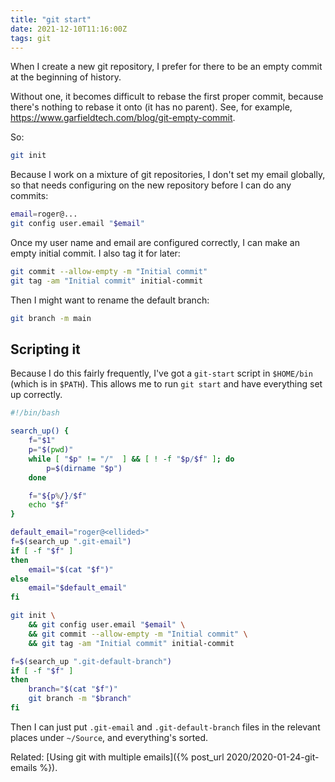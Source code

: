 ```yaml
---
title: "git start"
date: 2021-12-10T11:16:00Z
tags: git
---
```


When I create a new git repository, I prefer for there to be an empty commit at the beginning of history.

Without one, it becomes difficult to rebase the first proper commit, because there's nothing to rebase it onto (it has no parent). See, for example, <https://www.garfieldtech.com/blog/git-empty-commit>.

So:

```bash
git init
```

Because I work on a mixture of git repositories, I don't set my email globally, so that needs configuring on the new repository before I can do any commits:

```bash
email=roger@...
git config user.email "$email"
```

Once my user name and email are configured correctly, I can make an empty initial commit. I also tag it for later:

```bash
git commit --allow-empty -m "Initial commit"
git tag -am "Initial commit" initial-commit
```

Then I might want to rename the default branch:

```bash
git branch -m main
```

## Scripting it

Because I do this fairly frequently, I've got a `git-start` script in `$HOME/bin` (which is in `$PATH`). This allows me to run `git start` and have everything set up correctly.

```bash
#!/bin/bash

search_up() {
    f="$1"
    p="$(pwd)"
    while [ "$p" != "/"  ] && [ ! -f "$p/$f" ]; do
        p=$(dirname "$p")
    done

    f="${p%/}/$f"
    echo "$f"
}

default_email="roger@<ellided>"
f=$(search_up ".git-email")
if [ -f "$f" ]
then
    email="$(cat "$f")"
else
    email="$default_email"
fi

git init \
    && git config user.email "$email" \
    && git commit --allow-empty -m "Initial commit" \
    && git tag -am "Initial commit" initial-commit

f=$(search_up ".git-default-branch")
if [ -f "$f" ]
then
    branch="$(cat "$f")"
    git branch -m "$branch"
fi
```

Then I can just put `.git-email` and `.git-default-branch` files in the relevant places under `~/Source`, and everything's sorted.

Related: [Using git with multiple emails]({% post_url 2020/2020-01-24-git-emails %}).
